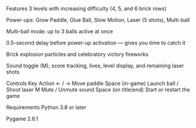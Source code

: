 Features
3 levels with increasing difficulty (4, 5, and 6 brick rows)

Power-ups: Grow Paddle, Glue Ball, Slow Motion, Laser (5 shots), Multi-ball

Multi-ball mode: up to 3 balls active at once

0.5-second delay before power-up activation — gives you time to catch it

Brick explosion particles and celebratory victory fireworks

Sound toggle (M), score tracking, lives, level display, and remaining laser shots

Controls
Key	Action
← / →	Move paddle
Space (in-game)	Launch ball / Shoot laser
M	Mute / Unmute sound
Space (on title/end)	Start or restart the game

Requirements
Python 3.8 or later

Pygame 2.6.1



